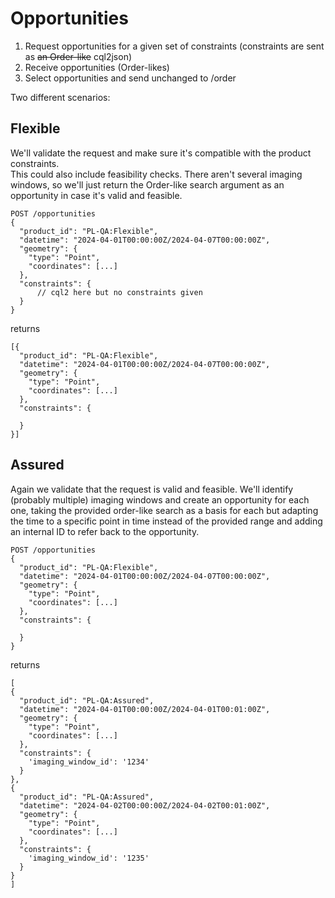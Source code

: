 # Opportunities

1. Request opportunities for a given set of constraints (constraints are sent as ~~an Order-like~~ cql2json)
2. Receive opportunities (Order-likes)
3. Select opportunities and send unchanged to /order


Two different scenarios:

## Flexible
We'll validate the request and make sure it's compatible with the product constraints.  
This could also include feasibility checks. There aren't several imaging windows, 
so we'll just return the Order-like search argument as an opportunity in case 
it's valid and feasible.

```
POST /opportunities
{
  "product_id": "PL-QA:Flexible",
  "datetime": "2024-04-01T00:00:00Z/2024-04-07T00:00:00Z", 
  "geometry": {
    "type": "Point",
    "coordinates": [...]
  },
  "constraints": {
      // cql2 here but no constraints given
  }
}
```
returns
```
[{
  "product_id": "PL-QA:Flexible",
  "datetime": "2024-04-01T00:00:00Z/2024-04-07T00:00:00Z", 
  "geometry": {
    "type": "Point",
    "coordinates": [...]
  },
  "constraints": {
    
  }
}]
```

## Assured
Again we validate that the request is valid and feasible.
We'll identify (probably multiple) imaging windows and create an opportunity for each one,
taking the provided order-like search as a basis for each but adapting the time to a specific
point in time instead of the provided range and adding an internal ID to refer back to the
opportunity.

```
POST /opportunities
{
  "product_id": "PL-QA:Flexible",
  "datetime": "2024-04-01T00:00:00Z/2024-04-07T00:00:00Z", 
  "geometry": {
    "type": "Point",
    "coordinates": [...]
  },
  "constraints": {
    
  }
}
```
returns
```
[
{
  "product_id": "PL-QA:Assured",
  "datetime": "2024-04-01T00:00:00Z/2024-04-01T00:01:00Z", 
  "geometry": {
    "type": "Point",
    "coordinates": [...]
  },
  "constraints": {
    'imaging_window_id': '1234'
  }
},
{
  "product_id": "PL-QA:Assured",
  "datetime": "2024-04-02T00:00:00Z/2024-04-02T00:01:00Z", 
  "geometry": {
    "type": "Point",
    "coordinates": [...]
  },
  "constraints": {
    'imaging_window_id': '1235'
  }
}
]
```


